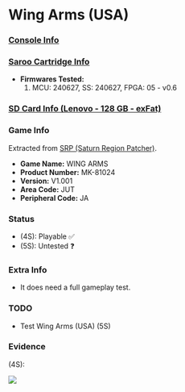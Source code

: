 # Wing Arms (USA)

### [Console Info](../../../../../Info/Consoles/VA13/README.md)

### [Saroo Cartridge Info](../../../../../Info/Cartridges/RetroGameParadiseStore/1.32F/README.md)

- <b>Firmwares Tested:</b>
  1. MCU: 240627, SS: 240627, FPGA: 05 - v0.6

### [SD Card Info (Lenovo - 128 GB - exFat)](../../../../../Info/SdCards/Lenovo/128GB/exfat/README.md)

### Game Info

Extracted from [SRP (Saturn Region Patcher)](https://segaxtreme.net/resources/saturn-region-patcher.81/download).

- <b>Game Name:</b> WING ARMS
- <b>Product Number:</b> MK-81024
- <b>Version:</b> V1.001
- <b>Area Code:</b> JUT
- <b>Peripheral Code:</b> JA

### Status

- (4S): Playable :white_check_mark:
- (5S): Untested :question:

### Extra Info

- It does need a full gameplay test.

### TODO

- Test Wing Arms (USA) (5S)

### Evidence

(4S):

[![](https://img.youtube.com/vi/2eFYAXZITiY/0.jpg)](https://www.youtube.com/watch?v=2eFYAXZITiY)
